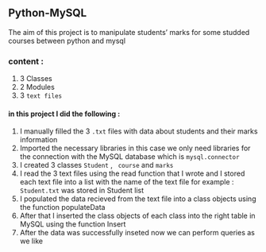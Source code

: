 ## Python-MySQL 
The aim of this project is to manipulate students’ marks for some studded courses between python and mysql
### content : 
1. 3 Classes 
2. 2 Modules 
3. 3 `text files`
#### in this project I did the following : 
1. I manually filled the 3 `.txt` files with data about students and their marks information
2. Imported the necessary libraries in this case we only need libraries for the connection with the MySQL database which is `mysql.connector` 
3. I created 3 classes `Student` , ` course` and `marks`
4. I read the 3 text files using the read function that I wrote and I stored each text file into a list with the name of the text file for example : `Student.txt` was stored in Student list 
5. I populated the data recieved from the text file into a class objects using the function populateData 
6. After that I inserted the class objects of each class into the right table in MySQL using the function Insert
7. After the data was successfully inseted now we can perform queries as we like 
